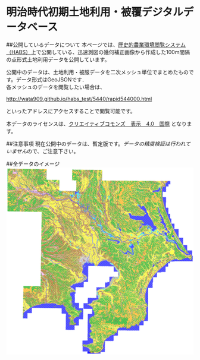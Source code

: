 # 明治時代初期土地利用・被覆デジタルデータベース

##公開しているデータについて
本ページでは、[歴史的農業環境閲覧システム（HABS）](http://habs.dc.affrc.go.jp "HABS")上で公開している、迅速測図の幾何補正画像から作成した100m間隔の点形式土地利用データを公開しています。

公開中のデータは、土地利用・被服データを二次メッシュ単位でまとめたものです。データ形式はGeoJSONです．  
各メッシュのデータを閲覧したい場合は、

http://wata909.github.io/habs_test/5440/rapid544000.html

といったアドレスにアクセスすることで閲覧可能です。

本データのライセンスは、[クリエイティブコモンズ　表示　4.0　国際](https://creativecommons.org/licenses/by/4.0/deed.ja "クリエイティブコモンズ　表示　4.0　国際") となります。

##注意事項
現在公開中のデータは、暫定版です。*データの精度検証は行われていません*ので、ご注意下さい。

##全データのイメージ
![迅速測図100mグリッド土地利用データ](habs_lu.png "迅速測図100mグリッド土地利用データ")
